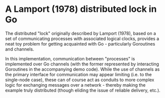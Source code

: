 A Lamport (1978) distributed lock in Go
=======================================

The distributed "lock" originally described by Lamport (1978), based on a set of
communicating processes with associated logical clocks, provides a neat toy
problem for getting acquainted with Go - particularly Goroutines and channels.

In this implementation, communication between "processes" is implemented over Go
channels (with the former represented by interacting Goroutines in the
accompanying demo code). 
While the use of channels as the primary interface for communication may appear
limiting (i.e. to the single-node case), these can of course act as conduits to
more complex logic for exchanging messages over a network - thereby making the
example truly distributed (though eliding the issue of reliable delivery, etc.).
